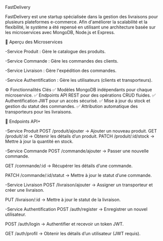 FastDelivery

FastDelivery est une startup spécialisée dans la gestion des livraisons pour plusieurs plateformes e-commerce. Afin d'améliorer la scalabilité et la flexibilité, le système a été repensé en utilisant une architecture basée sur les microservices avec MongoDB, Node.js et Express.



📌 Aperçu des Microservices


-Service Produit : Gère le catalogue des produits.

-Service Commande : Gère les commandes des clients.

-Service Livraison : Gère l'expédition des commandes.

-Service Authentification : Gère les utilisateurs (clients et transporteurs).



⚙️ Fonctionnalités Clés
✅ Modèles MongoDB indépendants pour chaque microservice.
✅ Endpoints API REST pour des opérations CRUD fluides.
✅ Authentification JWT pour un accès sécurisé.
✅ Mise à jour du stock et gestion du statut des commandes.
✅ Attribution automatique des transporteurs pour les livraisons.



📂 Endpoints API+

-Service Produit
POST /produit/ajouter → Ajouter un nouveau produit.
GET /produit/:id → Obtenir les détails d’un produit.
PATCH /produit/:id/stock → Mettre à jour la quantité en stock.


-Service Commande
POST /commande/ajouter → Passer une nouvelle commande.

GET /commande/:id → Récupérer les détails d’une commande.

PATCH /commande/:id/statut → Mettre à jour le statut d’une commande.


-Service Livraison
POST /livraison/ajouter → Assigner un transporteur et créer une livraison.

PUT /livraison/:id → Mettre à jour le statut de la livraison.


-Service Authentification
POST /auth/register → Enregistrer un nouvel utilisateur.

POST /auth/login → Authentifier et recevoir un token JWT.

GET /auth/profil → Obtenir les détails d’un utilisateur (JWT requis).
